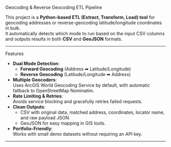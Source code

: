 Geocoding & Reverse Geocoding ETL Pipeline

This project is a **Python-based ETL (Extract, Transform, Load) tool** for geocoding addresses or reverse-geocoding latitude/longitude coordinates in bulk.  
It automatically detects which mode to run based on the input CSV columns and outputs results in both **CSV** and **GeoJSON** formats.

---

Features

- **Dual Mode Detection**:  
  - **Forward Geocoding** (Address ➡ Latitude/Longitude)  
  - **Reverse Geocoding** (Latitude/Longitude ➡ Address)
- **Multiple Geocoders**:  
  Uses ArcGIS World Geocoding Service by default, with automatic fallback to OpenStreetMap Nominatim.
- **Rate Limiting & Retries**:  
  Avoids service blocking and gracefully retries failed requests.
- **Clean Outputs**:  
  - CSV with original data, matched address, coordinates, locator name, and raw payload JSON.  
  - GeoJSON for easy mapping in GIS tools.
- **Portfolio-Friendly**:  
  Works with small demo datasets without requiring an API key.

---
